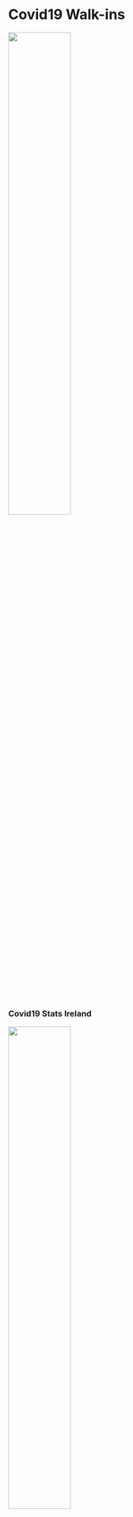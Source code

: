 # Covid19 Walk-ins

<img width="50%" src="https://user-images.githubusercontent.com/96786353/148695909-13d921de-3ddd-43e4-8920-09d292205d1d.gif">

### Covid19 Stats Ireland
<img width="50%" src="https://user-images.githubusercontent.com/96786353/148699016-1c11c7b5-c98c-4f6a-8bc9-eb4ca70dfeaa.gif">

### Walk-ins 
<iframe id="video" width="50% height ="50%" src="https://user-images.githubusercontent.com/96786353/148699521-e9a50eeb-1e92-463f-b848-c584db05a354.mp4" frameborder = "10px"> </iframe>

